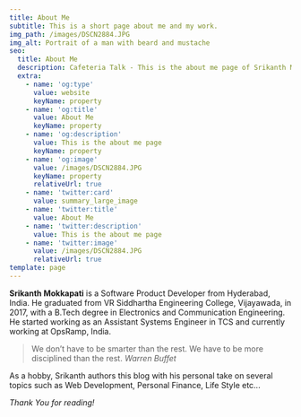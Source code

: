 ```yaml
---
title: About Me
subtitle: This is a short page about me and my work.
img_path: /images/DSCN2884.JPG
img_alt: Portrait of a man with beard and mustache
seo:
  title: About Me
  description: Cafeteria Talk - This is the about me page of Srikanth Mokkapati
  extra:
    - name: 'og:type'
      value: website
      keyName: property
    - name: 'og:title'
      value: About Me
      keyName: property
    - name: 'og:description'
      value: This is the about me page
      keyName: property
    - name: 'og:image'
      value: /images/DSCN2884.JPG
      keyName: property
      relativeUrl: true
    - name: 'twitter:card'
      value: summary_large_image
    - name: 'twitter:title'
      value: About Me
    - name: 'twitter:description'
      value: This is the about me page
    - name: 'twitter:image'
      value: /images/DSCN2884.JPG
      relativeUrl: true
template: page
---
```

**Srikanth Mokkapati** is a Software Product Developer from Hyderabad, India. He graduated from VR Siddhartha Engineering College, Vijayawada, in 2017, with a B.Tech degree in Electronics and Communication Engineering. He started working as an Assistant Systems Engineer in TCS and currently working at OpsRamp, India.

> We don’t have to be smarter than the rest. We have to be more disciplined than the rest. <cite>Warren Buffet</cite>

As a hobby, Srikanth authors this blog with his personal take on several topics such as Web Development, Personal Finance, Life Style etc...

*Thank You for reading!*
